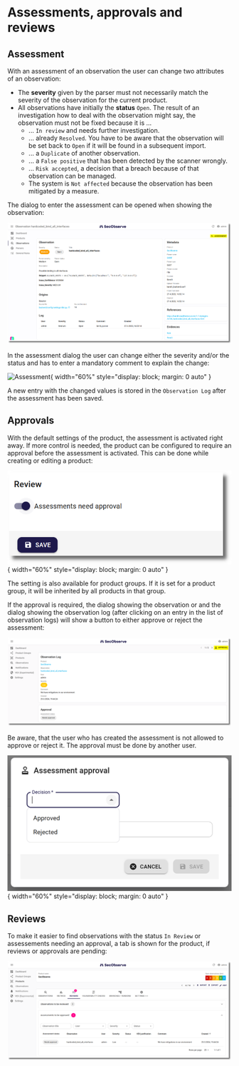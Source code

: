 # Assessments, approvals and reviews

## Assessment

With an assessment of an observation the user can change two attributes of an observation:

* The **severity** given by the parser must not necessarily match the severity of the observation for the current product.
* All observations have initially the **status** `Open`. The result of an investigation how to deal with the observation might say, the observation must not be fixed because it is ...
    * ... `In review` and needs further investigation.
    * ... already `Resolved`. You have to be aware that the observation will be set back to `Open` if it will be found in a subsequent import.
    * ... a `Duplicate` of another observation.
    * ... a `False positive` that has been detected by the scanner wrongly.
    * ... `Risk accepted`, a decision that a breach because of that observation can be managed.
    * The system is `Not affected` because the observation has been mitigated by a measure.

The dialog to enter the assessment can be opened when showing the observation: 

![Start assessment](../assets/images/screenshot_assessment_1.png)

In the assessment dialog the user can change either the severity and/or the status and has to enter a mandatory comment to explain the change:

![Assessment](../assets/images/screenshot_assessment_2.png){ width="60%" style="display: block; margin: 0 auto" }

A new entry with the changed values is stored in the `Observation Log` after the assessment has been saved.

## Approvals

With the default settings of the product, the assessment is activated right away. If more control is needed, the product can be configured to require an approval before the assessment is activated. This can be done while creating or editing a product:

![Assessments need approval](../assets/images/screenshot_assessments_need_approval.png){ width="60%" style="display: block; margin: 0 auto" }

The setting is also available for product groups. If it is set for a product group, it will be inherited by all products in that group.

If the approval is required, the dialog showing the observation or and the dialog showing the observation log (after clicking on an entry in the list of observation logs) will show a button to either approve or reject the assessment:

![Show observation log](../assets/images/screenshot_observation_log_show.png)

Be aware, that the user who has created the assessment is not allowed to approve or reject it. The approval must be done by another user.

![Assessment approval](../assets/images/screenshot_assessment_approval.png){ width="60%" style="display: block; margin: 0 auto" }

## Reviews

To make it easier to find observations with the status `In Review` or assessements needing an approval, a tab is shown for the product, if reviews or approvals are pending:

![Reviews tab](../assets/images/screenshot_reviews_tab.png)
